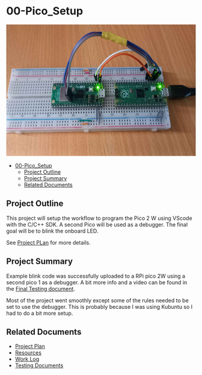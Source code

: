 # 00-Pico_Setup

<img src = "./Notes/Testing_Images/LED_Blink-LED_on.jpg" height = "350">

- [00-Pico\_Setup](#00-pico_setup)
  - [Project Outline](#project-outline)
  - [Project Summary](#project-summary)
  - [Related Documents](#related-documents)



## Project Outline

This project will setup the workflow to program the Pico 2 W using VScode with the C/C++ SDK.
A second Pico will be used as a debugger. The final goal will be to blink the onboard LED.

See [Project PLan](./Notes/Project_Plan.md) for more details.

## Project Summary

Example blink code was successfully uploaded to a RPi pico 2W using a second pico 1 as a debugger. A bit more info and a video can be found in the [Final Testing document](./Notes/Testing-Final.md).

Most of the project went smoothly except some of the rules needed to be set to use the debugger. This is probably because I was using Kubuntu so I had to do a bit more setup.

## Related Documents
- [Project Plan](./Notes/Project_Plan.md)
- [Resources](./Notes/Resources.md)
- [Work Log](./Notes/Work_Log-0.md) 
- [Testing Documents](./Notes/Testing-Final.md)
